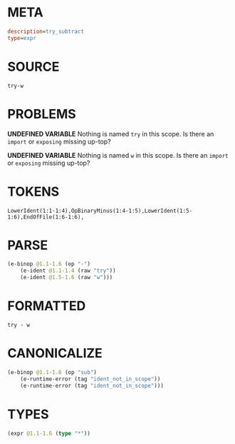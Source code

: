 # META
~~~ini
description=try_subtract
type=expr
~~~
# SOURCE
~~~roc
try-w
~~~
# PROBLEMS
**UNDEFINED VARIABLE**
Nothing is named `try` in this scope.
Is there an `import` or `exposing` missing up-top?

**UNDEFINED VARIABLE**
Nothing is named `w` in this scope.
Is there an `import` or `exposing` missing up-top?

# TOKENS
~~~zig
LowerIdent(1:1-1:4),OpBinaryMinus(1:4-1:5),LowerIdent(1:5-1:6),EndOfFile(1:6-1:6),
~~~
# PARSE
~~~clojure
(e-binop @1.1-1.6 (op "-")
	(e-ident @1.1-1.4 (raw "try"))
	(e-ident @1.5-1.6 (raw "w")))
~~~
# FORMATTED
~~~roc
try - w
~~~
# CANONICALIZE
~~~clojure
(e-binop @1.1-1.6 (op "sub")
	(e-runtime-error (tag "ident_not_in_scope"))
	(e-runtime-error (tag "ident_not_in_scope")))
~~~
# TYPES
~~~clojure
(expr @1.1-1.6 (type "*"))
~~~
